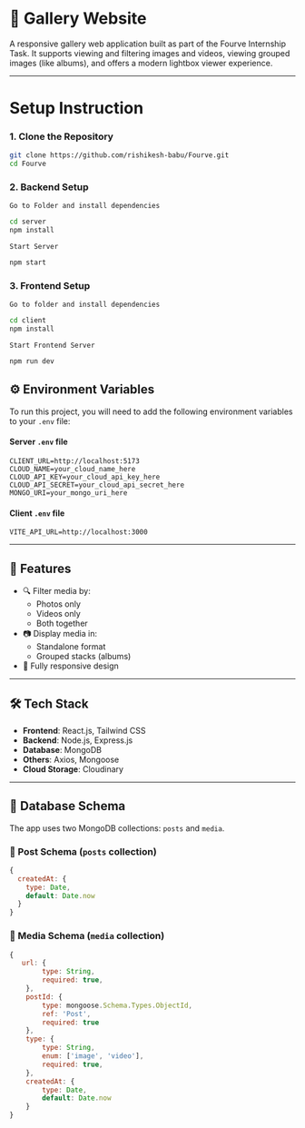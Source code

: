 # 📸 Gallery Website 

A responsive gallery web application built as part of the Fourve Internship Task. It supports viewing and filtering images and videos, viewing grouped images (like albums), and offers a modern lightbox viewer experience.

---
# Setup Instruction

### 1. Clone the Repository

```sh
git clone https://github.com/rishikesh-babu/Fourve.git
cd Fourve
```

### 2. Backend Setup
`Go to Folder and install dependencies`
```sh
cd server
npm install
```

`Start Server`
```sh
npm start
```

### 3. Frontend Setup
`Go to folder and install dependencies`
```sh
cd client
npm install 
```

`Start Frontend Server`
```sh
npm run dev
```

## ⚙️ Environment Variables
To run this project, you will need to add the following environment variables to your `.env` file:
#### Server  `.env` file
```env
CLIENT_URL=http://localhost:5173
CLOUD_NAME=your_cloud_name_here
CLOUD_API_KEY=your_cloud_api_key_here
CLOUD_API_SECRET=your_cloud_api_secret_here
MONGO_URI=your_mongo_uri_here
```

#### Client  `.env` file
```env
VITE_API_URL=http://localhost:3000
```

---
## 🚀 Features

- 🔍 Filter media by:
  - Photos only
  - Videos only
  - Both together
- 📷 Display media in:
  - Standalone format
  - Grouped stacks (albums)
- 📱 Fully responsive design

---

## 🛠️ Tech Stack

- **Frontend**: React.js, Tailwind CSS
- **Backend**: Node.js, Express.js
- **Database**: MongoDB
- **Others**: Axios, Mongoose
- **Cloud Storage**: Cloudinary

---

## 🧱 Database Schema

The app uses two MongoDB collections: `posts` and `media`.

### 📄 Post Schema (`posts` collection)
```js
{
  createdAt: {
    type: Date,
    default: Date.now
  }
}
```

### 📄 Media Schema (`media` collection)
```js
{
   url: {
        type: String, 
        required: true,
    },
    postId: {
        type: mongoose.Schema.Types.ObjectId, 
        ref: 'Post', 
        required: true
    }, 
    type: {
        type: String, 
        enum: ['image', 'video'], 
        required: true,
    }, 
    createdAt: {
        type: Date, 
        default: Date.now
    }
}
```
